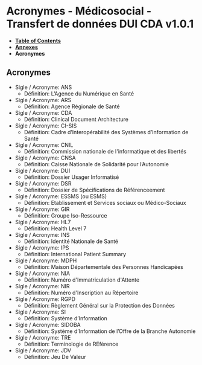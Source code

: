 # Acronymes - Médicosocial - Transfert de données DUI CDA v1.0.1

* [**Table of Contents**](toc.md)
* [**Annexes**](annexes.md)
* **Acronymes**

## Acronymes

* Sigle / Acronyme: ANS
  * Définition: L’Agence du Numérique en Santé
* Sigle / Acronyme: ARS
  * Définition: Agence Régionale de Santé
* Sigle / Acronyme: CDA
  * Définition: Clinical Document Architecture
* Sigle / Acronyme: CI-SIS
  * Définition: Cadre d’Interopérabilité des Systèmes d’Information de Santé
* Sigle / Acronyme: CNIL
  * Définition: Commission nationale de l'informatique et des libertés
* Sigle / Acronyme: CNSA
  * Définition: Caisse Nationale de Solidarité pour l’Autonomie
* Sigle / Acronyme: DUI
  * Définition: Dossier Usager Informatisé
* Sigle / Acronyme: DSR
  * Définition: Dossier de Spécifications de Référenceement
* Sigle / Acronyme: ESSMS (ou ESMS)
  * Définition: Etablissement et Services sociaux ou Médico-Sociaux
* Sigle / Acronyme: GIR
  * Définition: Groupe Iso-Ressource
* Sigle / Acronyme: HL7
  * Définition: Health Level 7
* Sigle / Acronyme: INS
  * Définition: Identité Nationale de Santé
* Sigle / Acronyme: IPS
  * Définition: International Patient Summary
* Sigle / Acronyme: MDPH
  * Définition: Maison Départementale des Personnes Handicapées
* Sigle / Acronyme: NIA
  * Définition: Numéro d'Immatriculation d'Attente
* Sigle / Acronyme: NIR
  * Définition: Numéro d'Inscription au Répertoire
* Sigle / Acronyme: RGPD
  * Définition: Règlement Général sur la Protection des Données
* Sigle / Acronyme: SI
  * Définition: Système d’Information
* Sigle / Acronyme: SIDOBA
  * Définition: Système d’Information de l’Offre de la Branche Autonomie
* Sigle / Acronyme: TRE
  * Définition: Terminologie de REférence
* Sigle / Acronyme: JDV
  * Définition: Jeu De Valeur

